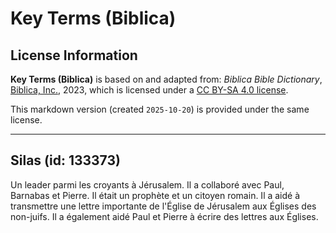 # Key Terms (Biblica)

## License Information

**Key Terms (Biblica)** is based on and adapted from: _Biblica Bible Dictionary_, [Biblica, Inc.](https://www.biblica.com/), 2023, which is licensed under a [CC BY-SA 4.0 license](https://creativecommons.org/licenses/by-sa/4.0/legalcode.en).

This markdown version (created `2025-10-20`) is provided under the same license.



--------------------------------

## Silas (id: 133373)

Un leader parmi les croyants à Jérusalem. Il a collaboré avec Paul, Barnabas et Pierre. Il était un prophète et un citoyen romain. Il a aidé à transmettre une lettre importante de l'Église de Jérusalem aux Églises des non\-juifs. Il a également aidé Paul et Pierre à écrire des lettres aux Églises.


